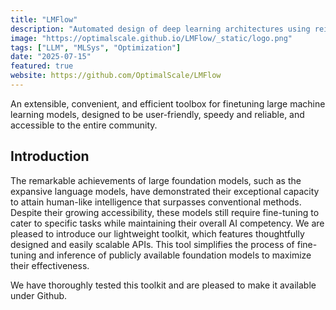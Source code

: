 ```yaml
---
title: "LMFlow"
description: "Automated design of deep learning architectures using reinforcement learning and evolutionary algorithms"
image: "https://optimalscale.github.io/LMFlow/_static/logo.png"
tags: ["LLM", "MLSys", "Optimization"]
date: "2025-07-15"
featured: true
website: https://github.com/OptimalScale/LMFlow
---
```


An extensible, convenient, and efficient toolbox for finetuning large machine learning models, designed to be user-friendly, speedy and reliable, and accessible to the entire community.

## Introduction

The remarkable achievements of large foundation models, such as the expansive language models, have demonstrated their exceptional capacity to attain human-like intelligence that surpasses conventional methods. Despite their growing accessibility, these models still require fine-tuning to cater to specific tasks while maintaining their overall AI competency. We are pleased to introduce our lightweight toolkit, which features thoughtfully designed and easily scalable APIs. This tool simplifies the process of fine-tuning and inference of publicly available foundation models to maximize their effectiveness.

We have thoroughly tested this toolkit and are pleased to make it available under Github.

